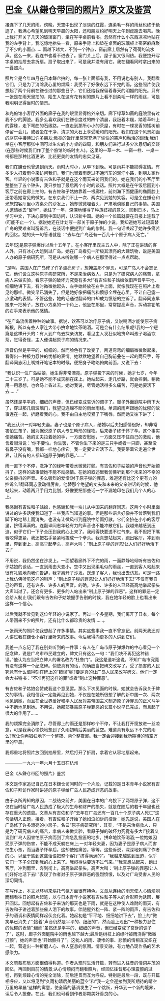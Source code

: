 # [巴金《从鎌仓带回的照片》原文及鉴赏](https://www.vrrw.net/wx/8927.html)

接连下了几天的雨。傍晚，天空中出现了淡淡的红霞，连柔毛一样的雨丝也终于绝迹了。我满心希望见到明天早晨的太阳，还和朋友约好明天上午到虎跑去喝茶。晚上我打开关了几天的玻璃窗门，坐在写字桌前看书。忽然有什么小东西凉凉地贴在我的左手背上。我吃惊地抬头一看，原来手背上和垫在桌面的玻璃板上密密麻麻聚了不少的小雨点……雨越下越大，不到一个钟点，窗前廊上居然有了荷荷的流水声。这么一来，我连书也看不进去了。窗门关上后，屋子里又很闷热。我便拉开写字桌的抽屉去拿折扇。扇子取出来了，可是我并没有用它。我在翻看同时拿出来的一叠照片。

照片全是今年四月在日本鎌仓拍的，每一张上面都有我，不用说也有别人。我翻看它们，只是为了消除我心里的烦躁：我受不了好像永远下不完的雨。这些照片使我想起了两个月前在鎌仓过的那些日子，它们还给我保留着春天的明媚的阳光。只有一张是在雨天里拍的，陌生人在这有花有树的照片上看不到柔毛一样的雨丝，可是我明明记得当时的情景。

和光旅馆小客厅外面的廊子在我的眼里显得格外亲切。廊下绿草如茵的庭院里有过我不少的脚迹。我多么喜欢我们在鎌仓度过的四个清晨，我趿着木屐，踏着草叶上的露珠，走下弯曲的石级路，一直走到那所小小的茶屋，有时在一棵发香的矮树前停留一会儿，或者坐在干净、清凉的大石上享受暖和的阳光。我们在这个风景如画的庭院中接待过许多朋友;敞亮的饭厅里常常充满了愉快的笑声和融洽的谈话;我们坐在小客厅那张中间可以生火的小方桌的四周，和朋友们进行过多少次恳切的交谈(在那些时候我们作了整个旅馆的临时主人)。这里的一草一木、一窗一柱、一桌一椅都是那种比酒更浓、比花更美的友情的忠实见证。



我们在鎌仓也曾遇到雨天。雨时大时小，从早下到晚。可是雨并不能妨碍友情。有多少人打着雨伞来访问我们，我们也冒着雨走过不通汽车的泥泞小路，到朋友家作客。年轻的小说家有吉佐和子就是在这个雨天来访问我们的。她在我们的小客厅里整整坐了五个钟头，我只参加了最后两个小时的谈话。照片大概是在午饭后回到小客厅之前在廊上拍的。有吉佐和子姑娘靠着一根廊柱，前刘海下面健康的椭圆脸上还带着她常见的微笑。在东京我们不止一次、两次见到她的笑容。可是坐在鎌仓和光旅馆客厅里小方桌旁的沙发上，她却微微埋着头、严肃地谈她自己的事情。美国人邀请她去“留学”，她住了一年，深深地懂得了种族歧视的意义，回到日本，马上学习中文，下决心要到中国访问，认识新中国。她的一个长篇就要在日报上连载了(可能不止一个)。据说她还在计划写一部关于原子弹的小说。我知道她写过短篇替广岛的受难者叫冤诉苦，在谈话中便提到广岛的惨剧。我一句话唤起了她许多痛苦的回忆。她的头一句答语就是：“去年在广岛还有一百几十个原子病人死亡。”

去年!这是原子弹爆炸以后十五年了。在小客厅里宾主五人中，除了正在讲话的客人外，只有冰心大姐到过广岛。她在广岛看见一所极其漂亮的大建筑物，说是美国人办的原子病研究所，可是从未听说哪一个病人在那里得过一点点帮助。

“是啊，美国人在广岛修了许多漂亮房子，想掩盖那个罪恶，可是广岛人不会忘记它。他们设立这种原子病研究所，不是来治病救人，只是为了研究病人的痛苦，拿病人来做实验，看原子弹的破坏力究竟有多大!”有吉佐和子姑娘依旧声音平平地、细细地讲下去，有时微微抬起头，左手始终放在右手上面，就像我现在在照片上看见的那样。微笑早已消失了，但是她好像把痛苦和愤怒全埋在心里，不让自己露一点激动的表情。不管这些，她的话通过翻译的口却成为愤怒的控诉了。翻译同志早搬来一把椅子，放在小方桌的一个角上，他坐在那里，常常提高声音，挥动拿铅笔的右手来表示他的感情。

“在广岛流传着种种的故事。据说，饮茶可以治疗原子病，又说喝酒才能使原子病断根，所以有些人家连大带小拚命地饮茶喝酒。可是会有什么结果呢?我的一个短篇是这样开头的：有人到广岛去探亲访友，看见主人发狂似地拚命叫孩子喝酒饮茶，觉得奇怪，主人便讲起原子病的情况来。”

声音仍然是平平的、细细的。然而脸色有了改变了，两道弯弯的细眉微微聚起来，看得出一种极力忍住的忧郁的表情。她默默地望着自己胸前叠在一起的两只手，等翻译同志闭上嘴摊开笔记本的时候，便把身子略略俯向前面，又说下去：

“我认识一位广岛姑娘，她生得非常漂亮。原子弹投下来的时候，她才七岁，今年二十三岁了。可是她不能不成天躺在床上。她站起来，走几步路，就会摔倒。稍微用一用思想，也会马上昏过去。她对我说，尽管她活得多么痛苦，可是她要活下去……”

虽然还是平平的、细细的声音，但已经变成哀诉的调子了。廊子外面庭院中雨下大了，穿过那几扇玻璃门，我望见连绵不断的雨丝雨线。单调的雨声跟她的忧郁的故事连在一起，折磨着我的心。我不由自主地咬紧了下嘴唇。然而她又往下讲了：

“我还认识一对年轻夫妻。妻子也是个原子病人，结婚以后夫妇感情很好，却非常害怕生孩子，因为据说原子病人专生畸形的怪物。后来妻子终于怀了孕。这个事实使她痛苦。她的丈夫拉着她的手，一方面安慰她，一方面又压不住自己的激动，他含着眼泪说：‘你不要怕。你生罢，不管你生下来的是三只手或者一只脚，甚至没有鼻子没有嘴，我都一样地心疼它。我一定要让它活下去。我要带着它走遍全世界，让所有的人都知道原子弹的罪恶。’……”

雨一直下个不停，洗净了的绿叶带着水微微打颤。有吉佐和子姑娘的声音也开始颤抖了。这样的故事使她不能不动感情。在她的叙述里我仿佛听到那个未来的不幸的父亲颤抖的声音。多么强烈的爱憎!对于原子弹的罪恶，难道还有比这个更有力的控诉么?翻译同志激动得厉害，他替那个绝望的丈夫和未来的父亲讲话的时候，他站起来，动着两只手用力比划，好像要把那些话一字不漏地印在我们几个人的心上。

我感谢有吉佐和子姑娘，也感谢和我一块儿从中国来的翻译同志。这两个小时里面讲过的许多话使我知道了一些我应当知道的事。但是那些语言好像并不曾落到我们脚下的地毯上而消失，也没有让微风带到庭院中给雨打散。它们全挤在小小的客厅里，挤得满满的。连翻译同志年轻有力的声音也不能冲散它们。我越来越感到压迫，似乎它们一下子全压到我的心上来了。我闷得快要透不过气来。我不但把下嘴唇咬得更紧，我还把右手紧紧地捏成一个拳头。我真想站起来，跑出客厅，冲到雨里，奔到街上，高高举起拳头，高声大叫：“制止原子弹的罪恶!让人们好好地活下去!”

不用说，我仍然坐在沙发上。一面望着廊外下不完的雨，一面静静地倾听有吉佐和子姑娘的谈话，一直到雨由大变小，空中又出现柔毛似的雨丝，一直到客人站起来很有礼貌地向我们告辞，我才离开了沙发。送走了客人，我也出去访友。可是一路上我仿佛听见这样的叫声：“制止原子弹的罪恶!让人们好好地活下去!”不仅有我自己的声音，还有许多、许多人的声音。的确，许多、许多的人已经高高地举起拳头大声叫过了。还会有更多、更多的人站出来“制止原子弹的罪恶”。这样的罪恶一定会给人制止!我们跟有吉佐和子姑娘握手告别的时候，我在她年轻的脸上也看出来这样一个信心。

以后我就不曾见到这位年轻的小说家了。再过一个多星期，我们离开了日本，每个人带回来不少的照片，还有比什么都珍贵的友情……。

一张雨天的照片使我想起了许多事情。其实这些事我一直不曾忘记。前两天我还对人讲过我在鎌仓小客厅里听来的故事。今后我得向更多的人讲到它们。

我差一点忘记了我在别处听到的一件事：有人在广岛市原子弹爆炸的中心看见一个纪念碑，说是广岛市市民建立的，碑文只有这么一句：“我们决不再犯这种错误。”他认为应当把立碑人的署名改为“杜鲁门”。我这是道听途说，不知广岛市究竟有没有这样一个纪念碑。倘使真有的话，的确应当把碑文改写了。受了损害的人民究竟有什么值得刻在碑上的“错误”呢?要是真的让广岛人民来改写碑文，他们一定会大书特书：“不准再犯这样的罪”或者“制止这种罪恶”。

有吉佐和子姑娘会赞成我这个意见罢。那么下次见面的时候，她就会告诉我关于碑文的事情。我相信我一定能再见到她，不仅是在她所很想了解的新中国一次、两次地见到她，而且在全世界爱好和平人民反对美帝国主义制造原子弹罪恶的正义斗争中不断地见到她。不用说，她那部暴露原子弹罪恶的长篇小说早已完成，而且起了很大的作用了……

我的烦躁完全消除了。尽管廊上的雨还是那样吵个不停，不让我打开窗放进一丝凉意，可是我满心愉快地想到了久雨初晴后美丽的蓝空。难道真有永远下不完的雨么?就让你再猖狂地下一个整夜、两个整夜罢。我一定会迎接到我所期待的晴空万里的早晨。

我郑重地将照片放回到抽屉里，然后打开了折扇，拿着它从容地扇起来。

————一九六一年六月十五日在杭州

巴金《从鎌仓带回的照片》鉴赏

本文是作家追记自己在日本鎌仓访问时的一个片段，记载的是日本青年小说家有吉佐和子拜访作家时讲述的原子弹给广岛人民造成罪恶的故事。

由于众所周知的原因，二战结束前夕，美国在日本的广岛投下了两颗原子弹，这不仅在当时给广岛人民造成了极大的生命和财产的损失，就是在随后的若干年里也还存在重大的遗患。文章从有吉佐和子“去年在广岛还有一百几十个原子病人死亡”这句话切入正题，接着，有吉佐和子开始了她如泣如诉的控诉：她先是说，美国人在广岛修了许多漂亮的小房子，名曰“原子病研究所”，其实，“不是来治病救人，只是为了研究病人的痛苦，拿病人来做实验，看原子弹的破坏力究竟有多大!”接着又谈到广岛人因害怕原子病而到了病急乱投医的地步，拼命地饮茶喝酒;一位姑娘因受原子弹的伤害，不能不成天躺在床上;一对年轻夫妻，因为妻子是原子病人而害怕生小孩，而当妻子怀孕后，这却使她痛苦，等等。这些诉说，深深地刺痛了作者的心，以至于感到这些话语把整个客厅“挤得满满的”。“我越来越感到压迫，似乎它们一下子全压到我的心上来了。我闷得快要透不过气来。”“我真想站起来，跑出客厅，冲到雨里，奔到街上，高高举起拳头，高声大叫：‘制止原子弹的罪恶!让人们好好地活下去!’”表现了作者对于原子弹罪恶的强烈愤恨，以及对广岛受害人民的深切同情。

在写作上，本文以环境来烘托气氛方面很有特色。文章从连续的雨天使人心情烦闷而翻看往日的照片起笔，以与日本青年小说家有吉佐和子等人的合影照为诱因，展开回忆。回想起有吉佐和子来访的那天也是下雨，就是在这种使人难耐的雨天，有吉佐和子讲述着那些催人泪下的故事。伴随屋外松一阵、紧一阵的雨声，有吉佐和子的语调和表情同样起伏变化着。她起初是“平平地、细细地讲下去”，脸上的“微笑早已消失了”;接着“声音仍然是平平的、细细的”，然而脸上现出“一种极力忍住的忧郁的表情”;继而“虽然还是平平的、细细的声音，但已经变成了哀诉的调子了”，这时，廊子外面庭院中的雨也越下越大;最后是树枝上的绿叶被雨浇得“微微打颤”，她的声音也“开始颤抖了”。这扰人的雨、凄惨的事、悲愤的情相互交织在一起，营造出一种折磨人心、令人窒息的氛围。情景交融，有力地凸现作品的艺术感染力。

本文剪裁布局方面很值得称道。作者从现时生活开篇，转而进入往昔的情词并茂的回忆，再回到目前的情景;从心情烦闷而翻看照片，经回忆往昔那心理震颤的过程，再到烦躁心情的完全消除，前后连贯而互为呼应。特别是最后一段，既与开篇相呼应，又以将见到“久雨初晴后美丽的蓝空”和“我一定会迎接到我所期待的晴空万里的早晨”这样的寓意，使全篇的基调发生了一个跳跃，升华到一个新的境界，读后令人振奋。在此，我们也可看到作者那颗美好善良的心。

